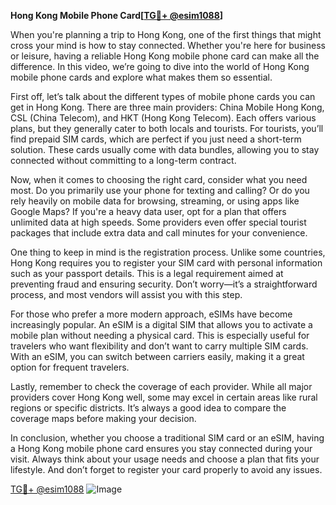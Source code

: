**Hong Kong Mobile Phone Card[[TG💪+ @esim1088](https://t.me/s/esim1088)]**

When you're planning a trip to Hong Kong, one of the first things that might cross your mind is how to stay connected. Whether you're here for business or leisure, having a reliable Hong Kong mobile phone card can make all the difference. In this video, we’re going to dive into the world of Hong Kong mobile phone cards and explore what makes them so essential.

First off, let’s talk about the different types of mobile phone cards you can get in Hong Kong. There are three main providers: China Mobile Hong Kong, CSL (China Telecom), and HKT (Hong Kong Telecom). Each offers various plans, but they generally cater to both locals and tourists. For tourists, you’ll find prepaid SIM cards, which are perfect if you just need a short-term solution. These cards usually come with data bundles, allowing you to stay connected without committing to a long-term contract.

Now, when it comes to choosing the right card, consider what you need most. Do you primarily use your phone for texting and calling? Or do you rely heavily on mobile data for browsing, streaming, or using apps like Google Maps? If you're a heavy data user, opt for a plan that offers unlimited data at high speeds. Some providers even offer special tourist packages that include extra data and call minutes for your convenience.

One thing to keep in mind is the registration process. Unlike some countries, Hong Kong requires you to register your SIM card with personal information such as your passport details. This is a legal requirement aimed at preventing fraud and ensuring security. Don’t worry—it’s a straightforward process, and most vendors will assist you with this step.

For those who prefer a more modern approach, eSIMs have become increasingly popular. An eSIM is a digital SIM that allows you to activate a mobile plan without needing a physical card. This is especially useful for travelers who want flexibility and don’t want to carry multiple SIM cards. With an eSIM, you can switch between carriers easily, making it a great option for frequent travelers.

Lastly, remember to check the coverage of each provider. While all major providers cover Hong Kong well, some may excel in certain areas like rural regions or specific districts. It’s always a good idea to compare the coverage maps before making your decision.

In conclusion, whether you choose a traditional SIM card or an eSIM, having a Hong Kong mobile phone card ensures you stay connected during your visit. Always think about your usage needs and choose a plan that fits your lifestyle. And don’t forget to register your card properly to avoid any issues.

[TG💪+ @esim1088](https://t.me/s/esim1088) ![Image](https://i.postimg.cc/Y0z9fWf4/image.png)